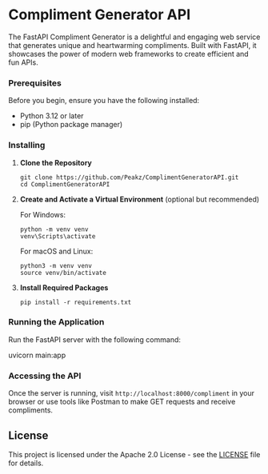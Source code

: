 # Compliment Generator API

The FastAPI Compliment Generator is a delightful and engaging web service that generates unique and heartwarming compliments. Built with FastAPI, it showcases the power of modern web frameworks to create efficient and fun APIs.

### Prerequisites

Before you begin, ensure you have the following installed:
- Python 3.12 or later
- pip (Python package manager)

### Installing

1. **Clone the Repository**

    ```
    git clone https://github.com/Peakz/ComplimentGeneratorAPI.git
    cd ComplimentGeneratorAPI
    ```

2. **Create and Activate a Virtual Environment** (optional but recommended)

    For Windows:
    ```
    python -m venv venv
    venv\Scripts\activate
    ```

    For macOS and Linux:
    ```
    python3 -m venv venv
    source venv/bin/activate
    ```

3. **Install Required Packages**

    ```
    pip install -r requirements.txt
    ```

### Running the Application

Run the FastAPI server with the following command:

uvicorn main:app

### Accessing the API

Once the server is running, visit `http://localhost:8000/compliment` in your browser or use tools like Postman to make GET requests and receive compliments.

## License

This project is licensed under the Apache 2.0 License - see the [LICENSE](LICENSE) file for details.
